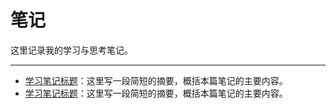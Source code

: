 # 笔记

这里记录我的学习与思考笔记。

---

- [学习笔记标题](/notes/2024-学习笔记模板.md)：这里写一段简短的摘要，概括本篇笔记的主要内容。
- [学习笔记标题](/notes/原型模式2.md)：这里写一段简短的摘要，概括本篇笔记的主要内容。
